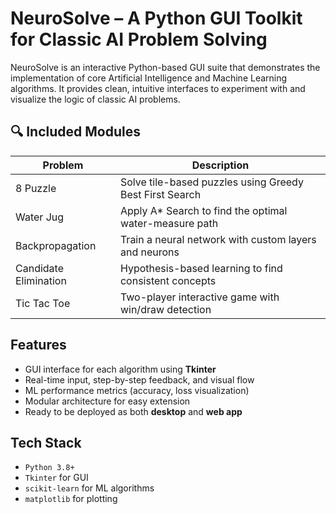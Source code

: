 # NeuroSolve – A Python GUI Toolkit for Classic AI Problem Solving

NeuroSolve is an interactive Python-based GUI suite that demonstrates the implementation of core Artificial Intelligence and Machine Learning algorithms. It provides clean, intuitive interfaces to experiment with and visualize the logic of classic AI problems.

## 🔍 Included Modules

| Problem                    | Description                                             |
|----------------------------|---------------------------------------------------------|
|  8 Puzzle                  | Solve tile-based puzzles using Greedy Best First Search |
|  Water Jug                 | Apply A\* Search to find the optimal water-measure path |
|  Backpropagation           | Train a neural network with custom layers and neurons   |
|  Candidate Elimination     | Hypothesis-based learning to find consistent concepts   |
|  Tic Tac Toe               | Two-player interactive game with win/draw detection     |

## Features
- GUI interface for each algorithm using **Tkinter**
- Real-time input, step-by-step feedback, and visual flow
- ML performance metrics (accuracy, loss visualization)
- Modular architecture for easy extension
- Ready to be deployed as both **desktop** and **web app**

## Tech Stack
- `Python 3.8+`
- `Tkinter` for GUI
- `scikit-learn` for ML algorithms
- `matplotlib` for plotting
